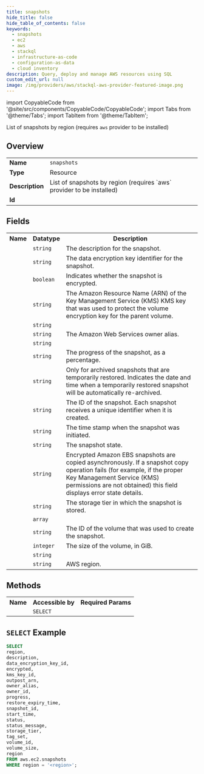 ```yaml
---
title: snapshots
hide_title: false
hide_table_of_contents: false
keywords:
  - snapshots
  - ec2
  - aws
  - stackql
  - infrastructure-as-code
  - configuration-as-data
  - cloud inventory
description: Query, deploy and manage AWS resources using SQL
custom_edit_url: null
image: /img/providers/aws/stackql-aws-provider-featured-image.png
---
```


import CopyableCode from '@site/src/components/CopyableCode/CopyableCode';
import Tabs from '@theme/Tabs';
import TabItem from '@theme/TabItem';


List of snapshots by region (requires `aws` provider to be installed)

## Overview
<table><tbody>
<tr><td><b>Name</b></td><td><code>snapshots</code></td></tr>
<tr><td><b>Type</b></td><td>Resource</td></tr>
<tr><td><b>Description</b></td><td>List of snapshots by region (requires `aws` provider to be installed)</td></tr>
<tr><td><b>Id</b></td><td><CopyableCode code="aws.ec2.snapshots" /></td></tr>
</tbody></table>

## Fields
<table><tbody>
<tr><th>Name</th><th>Datatype</th><th>Description</th></tr>
<tr><td><CopyableCode code="description" /></td><td><code>string</code></td><td>The description for the snapshot.</td></tr>
<tr><td><CopyableCode code="data_encryption_key_id" /></td><td><code>string</code></td><td>The data encryption key identifier for the snapshot.</td></tr>
<tr><td><CopyableCode code="encrypted" /></td><td><code>boolean</code></td><td>Indicates whether the snapshot is encrypted.</td></tr>
<tr><td><CopyableCode code="kms_key_id" /></td><td><code>string</code></td><td>The Amazon Resource Name (ARN) of the Key Management Service (KMS) KMS key that was used to protect the volume encryption key for the parent volume.</td></tr>
<tr><td><CopyableCode code="outpost_arn" /></td><td><code>string</code></td><td></td></tr>
<tr><td><CopyableCode code="owner_alias" /></td><td><code>string</code></td><td>The Amazon Web Services owner alias.</td></tr>
<tr><td><CopyableCode code="owner_id" /></td><td><code>string</code></td><td></td></tr>
<tr><td><CopyableCode code="progress" /></td><td><code>string</code></td><td>The progress of the snapshot, as a percentage.</td></tr>
<tr><td><CopyableCode code="restore_expiry_time" /></td><td><code>string</code></td><td>Only for archived snapshots that are temporarily restored. Indicates the date and time when a temporarily restored snapshot will be automatically re-archived.</td></tr>
<tr><td><CopyableCode code="snapshot_id" /></td><td><code>string</code></td><td>The ID of the snapshot. Each snapshot receives a unique identifier when it is created.</td></tr>
<tr><td><CopyableCode code="start_time" /></td><td><code>string</code></td><td>The time stamp when the snapshot was initiated.</td></tr>
<tr><td><CopyableCode code="status" /></td><td><code>string</code></td><td>The snapshot state.</td></tr>
<tr><td><CopyableCode code="status_message" /></td><td><code>string</code></td><td>Encrypted Amazon EBS snapshots are copied asynchronously. If a snapshot copy operation fails (for example, if the proper Key Management Service (KMS) permissions are not obtained) this field displays error state details.</td></tr>
<tr><td><CopyableCode code="storage_tier" /></td><td><code>string</code></td><td>The storage tier in which the snapshot is stored.</td></tr>
<tr><td><CopyableCode code="tag_set" /></td><td><code>array</code></td><td></td></tr>
<tr><td><CopyableCode code="volume_id" /></td><td><code>string</code></td><td>The ID of the volume that was used to create the snapshot.</td></tr>
<tr><td><CopyableCode code="volume_size" /></td><td><code>integer</code></td><td>The size of the volume, in GiB.</td></tr>
<tr><td><CopyableCode code="region" /></td><td><code>string</code></td><td></td></tr>
<tr><td><CopyableCode code="region" /></td><td><code>string</code></td><td>AWS region.</td></tr>

</tbody></table>

## Methods

<table><tbody>
  <tr>
    <th>Name</th>
    <th>Accessible by</th>
    <th>Required Params</th>
  </tr>
  <tr>
    <td><CopyableCode code="view" /></td>
    <td><code>SELECT</code></td>
    <td><CopyableCode code="region" /></td>
  </tr>
</tbody></table>

## `SELECT` Example
```sql
SELECT
region,
description,
data_encryption_key_id,
encrypted,
kms_key_id,
outpost_arn,
owner_alias,
owner_id,
progress,
restore_expiry_time,
snapshot_id,
start_time,
status,
status_message,
storage_tier,
tag_set,
volume_id,
volume_size,
region
FROM aws.ec2.snapshots
WHERE region = '<region>';
```





